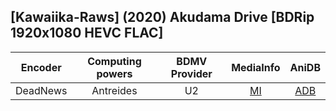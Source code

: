 ## [Kawaiika-Raws] (2020) Akudama Drive [BDRip 1920x1080 HEVC FLAC]

| Encoder  | Computing powers | BDMV Provider | MediaInfo | AniDB |
| :------: | :--------------: | :-----------: | :-------: | :---: |
| DeadNews |    Antreides     |      U2       |   [MI]    | [ADB] |

[adb]: https://anidb.net/anime/15437
[mi]: https://bin.disroot.org/?d8346d8de8939ab8#4HQ1dT1dyiFAHN8EnH6mG8GyyPTu7pdaRuF3Wrv8BCw6
